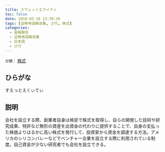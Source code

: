 ```yaml
---
title: スウェットエクイティ
toc: false
date: 2018-05-18 13:39:39
tags: [证券用语解说集, さ行, 株式]
categories:
  - 金融服务
  - 证券用语解说集
  - 日本語
  - さ行
---
```


`分類：` [株式](/tags/株式/)

## ひらがな

すえっとえくぃてぃ

## 説明

会社を設立する際、創業者自身は格安で株式を取得し、自らの開発した技術や研究成果、特許など無形の資産を出資金の代わりに提供することで、自身の支払った株価よりはるかに高い株式を発行して、投資家から資金を調達する方法。アメリカのシリコンバレーなどでベンチャー企業を設立する際に利用されている制度。自己資金が少ない研究者でも会社を設立できる。
